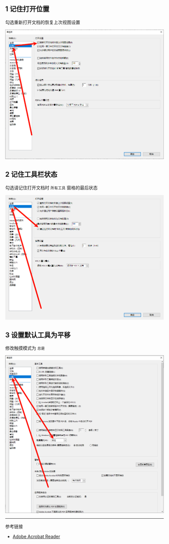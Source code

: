 ## 1 记住打开位置

勾选重新打开文档的恢复上次视图设置

![勾选重新打开文档的恢复上次视图设置](./../../../images/Adobe%20Acrobat%20Reader%20%E7%9A%84%E4%B8%80%E4%BA%9B%E8%AE%BE%E7%BD%AE%E9%97%AE%E9%A2%98/%E5%8B%BE%E9%80%89%E9%87%8D%E6%96%B0%E6%89%93%E5%BC%80%E6%96%87%E6%A1%A3%E7%9A%84%E6%81%A2%E5%A4%8D%E4%B8%8A%E6%AC%A1%E8%A7%86%E5%9B%BE%E8%AE%BE%E7%BD%AE.png)

## 2 记住工具栏状态

勾选请记住打开文档时 `所有工具` 窗格的最后状态

![勾选请记住打开文档时 `所有工具` 窗格的最后状态](./../../../images/Adobe%20Acrobat%20Reader%20%E7%9A%84%E4%B8%80%E4%BA%9B%E8%AE%BE%E7%BD%AE%E9%97%AE%E9%A2%98/%E5%8B%BE%E9%80%89%E8%AF%B7%E8%AE%B0%E4%BD%8F%E6%89%93%E5%BC%80%E6%96%87%E6%A1%A3%E6%97%B6%20%60%E6%89%80%E6%9C%89%E5%B7%A5%E5%85%B7%60%20%E7%AA%97%E6%A0%BC%E7%9A%84%E6%9C%80%E5%90%8E%E7%8A%B6%E6%80%81.png)

## 3 设置默认工具为平移

修改触摸模式为 `总是` 

![修改触摸模式为 `总是` ](./../../../images/Adobe%20Acrobat%20Reader%20%E7%9A%84%E4%B8%80%E4%BA%9B%E8%AE%BE%E7%BD%AE%E9%97%AE%E9%A2%98/%E4%BF%AE%E6%94%B9%E8%A7%A6%E6%91%B8%E6%A8%A1%E5%BC%8F%E4%B8%BA%20%60%E6%80%BB%E6%98%AF%60%20.png)

---

参考链接

- [Adobe Acrobat Reader](https://get.adobe.com/cn/reader/)